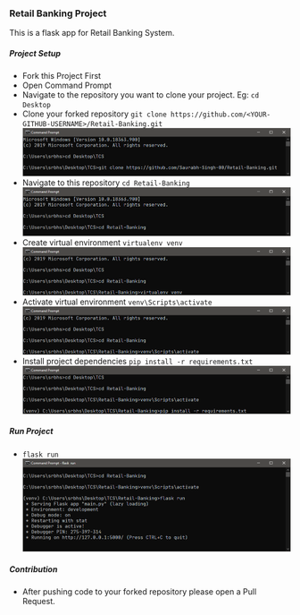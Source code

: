 ### Retail Banking Project

This is a flask app for Retail Banking System.

##### Project Setup
- Fork this Project First
- Open Command Prompt
- Navigate to the repository you want to clone your project. Eg: `cd Desktop`
- Clone your forked repository `git clone https://github.com/<YOUR-GITHUB-USERNAME>/Retail-Banking.git`
![Clone](screenshots/git-clone.PNG "Clone")
- Navigate to this repository `cd Retail-Banking`
![Navigate](screenshots/navigate.PNG "Navigate")
- Create virtual environment `virtualenv venv`
![Virtual Environment](screenshots/virtualenv.PNG "Virtual Environment")
- Activate virtual environment `venv\Scripts\activate`
![Activate](screenshots/activate.PNG "Activate")
- Install project dependencies `pip install -r requirements.txt`
![Install](screenshots/install.PNG "Install")

##### Run Project
- `flask run`
![Flask run](screenshots/run.PNG "Run")


##### Contribution
- After pushing code to your forked repository please open a Pull Request.